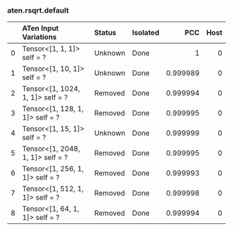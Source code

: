### aten.rsqrt.default
|    | ATen Input Variations            | Status   | Isolated   |      PCC |   Host |
|---:|:---------------------------------|:---------|:-----------|---------:|-------:|
|  0 | Tensor<[1, 1, 1]> self = ?       | Unknown  | Done       | 1        |      0 |
|  1 | Tensor<[1, 10, 1]> self = ?      | Unknown  | Done       | 0.999989 |      0 |
|  2 | Tensor<[1, 1024, 1, 1]> self = ? | Removed  | Done       | 0.999994 |      0 |
|  3 | Tensor<[1, 128, 1, 1]> self = ?  | Removed  | Done       | 0.999995 |      0 |
|  4 | Tensor<[1, 15, 1]> self = ?      | Unknown  | Done       | 0.999999 |      0 |
|  5 | Tensor<[1, 2048, 1, 1]> self = ? | Removed  | Done       | 0.999995 |      0 |
|  6 | Tensor<[1, 256, 1, 1]> self = ?  | Removed  | Done       | 0.999993 |      0 |
|  7 | Tensor<[1, 512, 1, 1]> self = ?  | Removed  | Done       | 0.999998 |      0 |
|  8 | Tensor<[1, 64, 1, 1]> self = ?   | Removed  | Done       | 0.999994 |      0 |

